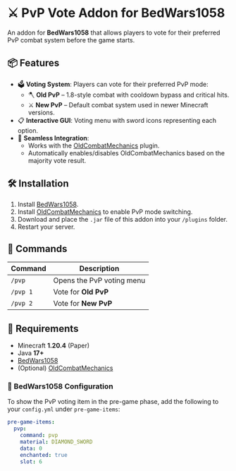 # ⚔️ PvP Vote Addon for BedWars1058

An addon for **BedWars1058** that allows players to vote for their preferred PvP combat system before the game starts.

## 📦 Features

- 🗳️ **Voting System**: Players can vote for their preferred PvP mode:
  - 🪓 **Old PvP** – 1.8-style combat with cooldown bypass and critical hits.
  - ⚔️ **New PvP** – Default combat system used in newer Minecraft versions.
- 📋 **Interactive GUI**: Voting menu with sword icons representing each option.
- 🔄 **Seamless Integration**:
  - Works with the [OldCombatMechanics](https://www.spigotmc.org/resources/oldcombatmechanics-disable-1-9-hit-cooldown.19510/) plugin.
  - Automatically enables/disables OldCombatMechanics based on the majority vote result.

## 🛠️ Installation

1. Install [BedWars1058](https://www.spigotmc.org/resources/bedwars1058.75105/).
2. Install [OldCombatMechanics](https://www.spigotmc.org/resources/oldcombatmechanics-disable-1-9-hit-cooldown.19510/) to enable PvP mode switching.
3. Download and place the `.jar` file of this addon into your `/plugins` folder.
4. Restart your server.

## 💬 Commands

| Command     | Description                  |
|-------------|------------------------------|
| `/pvp`      | Opens the PvP voting menu     |
| `/pvp 1`    | Vote for **Old PvP**          |
| `/pvp 2`    | Vote for **New PvP**          |

## 🔧 Requirements

- Minecraft **1.20.4** (Paper)
- Java **17+**
- [BedWars1058](https://www.spigotmc.org/resources/bedwars1058.75105/)
- (Optional) [OldCombatMechanics](https://www.spigotmc.org/resources/oldcombatmechanics-disable-1-9-hit-cooldown.19510/)

### 📄 BedWars1058 Configuration

To show the PvP voting item in the pre-game phase, add the following to your `config.yml` under `pre-game-items`:

```yaml
pre-game-items:
  pvp:
    command: pvp
    material: DIAMOND_SWORD
    data: 0
    enchanted: true
    slot: 6

